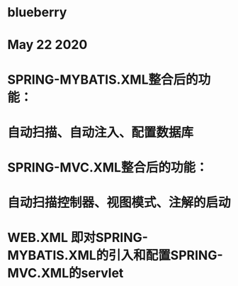 # blueberry
# May 22 2020
# SPRING-MYBATIS.XML整合后的功能：
# 	自动扫描、自动注入、配置数据库
# SPRING-MVC.XML整合后的功能：
# 	自动扫描控制器、视图模式、注解的启动
# WEB.XML 即对SPRING-MYBATIS.XML的引入和配置SPRING-MVC.XML的servlet
